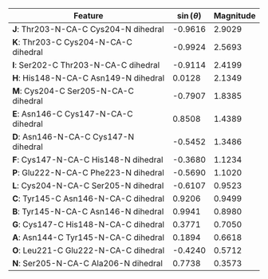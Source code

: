 | Feature | $\sin \left( \theta \right)$ | Magnitude |
|---------|------------|-----------|
| **J**: Thr203-N-CA-C Cys204-N dihedral | -0.9616 | 2.9029 |
| **K**: Thr203-C Cys204-N-CA-C dihedral | -0.9924 | 2.5693 |
| **I**: Ser202-C Thr203-N-CA-C dihedral | -0.9114 | 2.4199 |
| **H**: His148-N-CA-C Asn149-N dihedral | 0.0128 | 2.1349 |
| **M**: Cys204-C Ser205-N-CA-C dihedral | -0.7907 | 1.8385 |
| **E**: Asn146-C Cys147-N-CA-C dihedral | 0.8508 | 1.4389 |
| **D**: Asn146-N-CA-C Cys147-N dihedral | -0.5452 | 1.3486 |
| **F**: Cys147-N-CA-C His148-N dihedral | -0.3680 | 1.1234 |
| **P**: Glu222-N-CA-C Phe223-N dihedral | -0.5690 | 1.1020 |
| **L**: Cys204-N-CA-C Ser205-N dihedral | -0.6107 | 0.9523 |
| **C**: Tyr145-C Asn146-N-CA-C dihedral | 0.9206 | 0.9499 |
| **B**: Tyr145-N-CA-C Asn146-N dihedral | 0.9941 | 0.8980 |
| **G**: Cys147-C His148-N-CA-C dihedral | 0.3771 | 0.7050 |
| **A**: Asn144-C Tyr145-N-CA-C dihedral | 0.1894 | 0.6618 |
| **O**: Leu221-C Glu222-N-CA-C dihedral | -0.4240 | 0.5712 |
| **N**: Ser205-N-CA-C Ala206-N dihedral | 0.7738 | 0.3573 |
